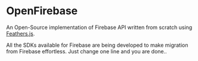 # OpenFirebase
An Open-Source implementation of Firebase API written from scratch using [Feathers.js](http://feathersjs.com/).

All the SDKs available for Firebase are being developed to make migration from Firebase effortless. Just change one line and you are done..
